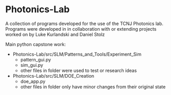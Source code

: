 # Photonics-Lab
A collection of programs developed for the use of the TCNJ Photonics lab. Programs were developed in in collaboration with or extending projects worked on by Luke Kurlandski and Daniel Stolz

Main python capstone work:
* Photonics-Lab/src/SLM/Patterns_and_Tools/Experiment_Sim
  * pattern_gui.py
  * sim_gui.py
  * other files in folder were used to test or research ideas
* Photonics-Lab/src/SLM/DOE_Creation
  * doe_app.py
  * other files in folder only have minor changes from their original state
